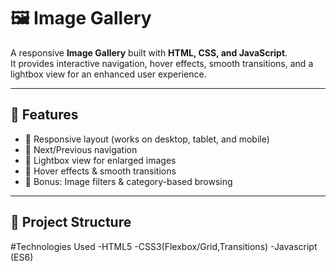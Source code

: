 # 🖼️ Image Gallery  

A responsive **Image Gallery** built with **HTML, CSS, and JavaScript**.  
It provides interactive navigation, hover effects, smooth transitions, and a lightbox view for an enhanced user experience.  

---

## 🚀 Features  
- 📌 Responsive layout (works on desktop, tablet, and mobile)  
- 📌 Next/Previous navigation  
- 📌 Lightbox view for enlarged images  
- 📌 Hover effects & smooth transitions  
- 📌 Bonus: Image filters & category-based browsing  

---

## 📂 Project Structure  


#Technologies Used
-HTML5
-CSS3(Flexbox/Grid,Transitions)
-Javascript (ES6)


